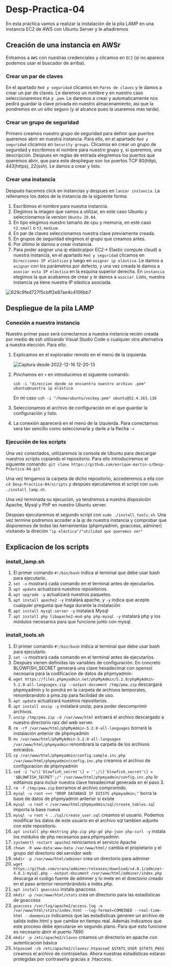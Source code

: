 # Desp-Practica-04

En esta práctica vamos a realizar la instalación de la pila LAMP en una instancia EC2 de AWS con Ubuntu Server y le añadiremos 
## Creación de una instancia en AWSr
Entramos a ``AWS`` con nuestras credenciales y clicamos en ``EC2`` (si no aparece podemos usar el buscador de arriba).
### Crear un par de claves
En el apartado ``Red y seguridad`` clicamos en ``Pares de claves`` y le damos a crear un par de claves. Le daremos un nombre y en nuestro caso seleccionaremos ``RSA`` y ``.pem``. Le daremos a crear y automaticamente nos pedirá guardar la clave privada en nuestro almacenamiento, así que la pondremos en un sitio seguro (y al alcance pues la usaremos más tarde).
### Crear un grupo de seguridad
Primero creamos nuestro grupo de seguridad para definir que puertos queremos abrir en nuestra instancia. Para ello, en el apartado ``Red y seguridad`` clicamos en ``Security groups``. Clicamos en crear un grupo de seguridad y escribimos el nombre para nuestro grupo y, si queremos, una descripción. Despues en reglas de entrada elegiremos los puertos que queremos abrir, que para este despliegue son los puertos TCP 80(http), 443(https), 22(ssh). Le damos a crear y listo.
### Crear una instancia
Después hacemos click en instancias y despues en ``lanzar instancia``. La rellenamos los datos de la instancia de la siguiente forma:
1. Escribimos el nombre para nuestra instancia.
2. Elegimos la imagen que vamos a utilizar, en este caso Ubuntu y seleccionamos la version ``Ubuntu 20.04``.
3. En tipo elegimos nuestro tamaño de cpu y memoria, en este caso ``t2.small`` o ``t2.medium``.
4. En par de claves seleccionamos nuestra clave previamente creada.
5. En grupos de seguridad elegimos el grupo que creamos antes.
6. Por último le damos a crear instancia.
7. Para poder asignar una ip elástica(por EC2-> Elastic compute cloud) a nuestra instancia, en el apartado  ``Red y seguridad`` clicamos en ``Direcciones IP elásticas`` y luego en ``asignar ip elástica``. Le damos a ``asignar`` con los parámetros por defecto, y una vez creada le damos a ``asociar esta IP elástica`` en la esquina superior derecha. En ``instancia`` elegimos la que acabamos de crear y le damos a ``asociar``. Listo, nuestra instancia ya tiene nuestra IP elástica asociada.

![629c9fed727f5cbff2e87ae4c4106bb7](https://user-images.githubusercontent.com/109650943/208253816-6a322fe4-f02c-454b-a77d-36a73ee166da.png)

## Despliegue de la pila LAMP
### Conexión a nuestra instancia
Nuestro primer paso será conectarnos a nuestra instancia recién creada por medio de ssh utilizando Visual Studio Code o cualquier otra alternativa a nuestra elección. Para ello:

1. Explicamos en el explorador remoto en el menú de la izquierda.

    ![Captura desde 2022-12-16 12-20-13](https://user-images.githubusercontent.com/109650943/208087565-065fef3b-35a8-4225-b707-75fc978bc79a.png)

2. Pinchamos en ``+`` en introducimos el siguiente comando:

    ``ssh -i "direccion donde se encuentra nuestro archivo .pem" ubuntu@nuestra ip elástica``

    En mi caso ``ssh -i "/home/ubuntu/vockey.pem" ubuntu@52.4.163.110``

3. Seleccionamos el archivo de configuración en el que guardar la configuración y listo.
4. La conexión aparecerá en el menú de la izquierda. Para conectarnos sera tan sencillo como seleccionarla y darle a la flecha ``->``

### Ejecución de los scripts
Una vez conectados, utilizaremos la consola de Ubuntu para descargar nuestros scripts copiando el repositorio. Para ello introduciremos el siguiente comando:
``git clone https://github.com/enrique-martin-s/Desp-Practica-04.git``

Una vez tengamos la carpeta de dicho repositorio, accederemos a ella con ``cd Desp-Practica-04/scripts`` y despúes ejecutaremos el script con ``sudo ./install_lamp.sh``.

Una vez terminada su ejecución, ya tendremos a nuestra disposición Apache, Mysql y PhP en nuestro Ubuntu server.

Despúes ejecutaremos el segundo script con ``sudo ./install_tools.sh``. Una vez termine podremos acceder a la ip de nuestra instancia y comprobar que disponemos de todas las herramientas (phpmyadmin, goaccess, adminer) visitando la direción ``"ip elástica"/"utilidad que queremos ver"``

## Explicacion de los scripts
### install_lamp.sh
1. El primer comando ``#!/bin/bash`` indica al terminal que debe usar bash para ejecutarlo.
2. ``set -x`` mostrará cada comando en el terminal antes de ejecutarlos.
3. ``apt update`` actualizará nuestros repositorios.
4. ``apt upgrade -y`` actualizará nuestros paquetes.
5. ``apt install apache2 -y`` instalará apache, y ``-y`` indica que acepte cualquier pregunta que haga durante la instalación
6. ``apt install mysql-server -y`` instalará Mysql
7. ``apt install php libapache2-mod-php php-mysql -y`` instalará php y los módulos necesarios para que funcione junto con mysql.
 
### install_tools.sh
1. El primer comando ``#!/bin/bash`` indica al terminal que debe usar bash para ejecutarlo.
2. ``set -x`` mostrará cada comando en el terminal antes de ejecutarlos.
3. Despues vienen definidas las variables de configuración. En concreto BLOWFISH_SECRET generará una clave hexadecimal con openssl necesaria para la codificacion de datos de phpmyadmin.
4. ``wget https://files.phpmyadmin.net/phpMyAdmin/5.2.0/phpMyAdmin-5.2.0-all-languages.zip --output-document /tmp/pma.zip`` descargará phpmyadmin y lo pondrá en la carpeta de archivos temporales, renombrandolo a pma.zip para facilidad de uso.
5. ``apt update`` actualizará nuestros repositorios.
6. ``apt install unzip -y`` instalará unzip, para poder descomprimir archivos.
7. ``unzip /tmp/pma.zip -d /var/www/html`` extraerá el archivo descargado a nuestro directorio raiz del web server.
8. ``rm -rf /var/www/html/phpMyAdmin-5.2.0-all-languages`` borrará la instalación anterior de phpmyadmin
9. ``mv /var/www/html/phpMyAdmin-5.2.0-all-languages /var/www/html/phpmyadmin`` renombrará la carpeta de los archivos extraidos.
10. ``cp /var/www/html/phpmyadmin/config.sample.inc.php /var/www/html/phpmyadmin/config.inc.php`` creamos el archivo de configuracion de phpmyadmin
11. ``sed -i "s/\['blowfish_secret'\] = '';/\['blowfish_secret'\] = '$BLOWFISH_SECRET';/" /var/www/html/phpmyadmin/config.inc.php`` lo editamos para incluir nuestra clave hexadecimal generada en el paso 3.
12. ``rm -f /tmp/pma.zip`` borramos el archivo compromido.
13. ``mysql -u root <<< "DROP DATABASE IF EXISTS phpmyadmin;"`` borra la base de datos de phpmyadmin anterior si existe
14. ``mysql -u root < /var/www/html/phpmyadmin/sql/create_tables.sql`` importa la base nueva
15. ``mysql -u root < ../sql/create_user.sql`` creamos el usuario. Podemos modificar los datos de este usuario en el archivo sql tambien adjunto con este repositorio.
16. ``apt install php-mbstring php-zip php-gd php-json php-curl -y`` instala los módulos de php necesarios para phpmyadmin.
17. ``systemctl restart apache2`` reiniciamos el servicio Apache
18. ``chown -R www-data:www-data /var/www/html/`` cambia el propietario y el grupo del directorio del servidor web
19. ``mkdir -p /var/www/html/adminer`` crea un directorio para adminer
20. ``wget https://github.com/vrana/adminer/releases/download/v4.8.1/adminer-4.8.1-mysql.php --output-document /var/www/html/adminer/index.php`` descarga el codigo fuente de adminer y lo mete en el directorio creado en el paso anterior renombrándolo a index.php.
21. ``apt install goaccess`` instala goaccess
22. ``mkdir -p /var/www/html/stats`` crea un directorio para las estadísticas de goaccess
23. ``goaccess /var/log/apache2/access.log -o /var/www/html/stats/index.html --log-format=COMBINED --real-time-html --daemonize`` indicamos que las estadísticas generen un archivo de salida index.html y que cambie en tiempo real. Además indicamos que este proceso debe ejecutarse en segundo plano. Para que esto funcione es necesario abrir el puerto 7890
24. ``mkdir -p /etc/apache2/claves`` creamos un directorio en apache con autenticación básica
25. ``htpasswd -cb /etc/apache2/claves/.htpasswd $STATS_USER $STATS_PASS`` creamos el archivo de contraseñas. Ahora nuestras estadísticas estaran protegidas por contraseña gracias a .htaccess.
